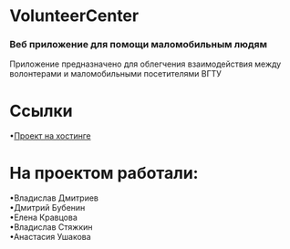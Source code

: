 # VolunteerCenter
### Веб приложение для помощи маломобильным людям
Приложение предназначено для облегчения взаимодействия между волонтерами и маломобильными посетителями ВГТУ
# Ссылки
•[Проект на хостинге](https://dmitriev.pythonanywhere.com/)
# На проектом работали:
•Владислав Дмитриев<br> 
•Дмитрий Бубенин<br>
•Елена Кравцова<br>
•Владислав Стяжкин<br>
•Анастасия Ушакова<br>
